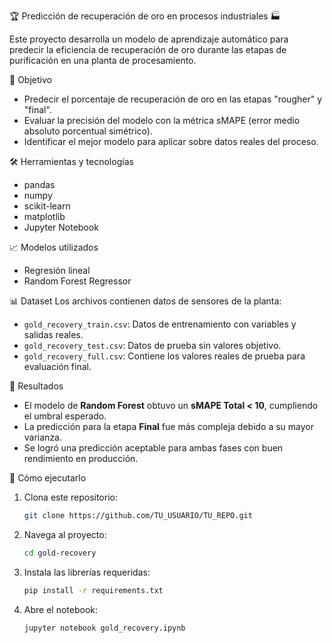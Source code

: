 🏆 Predicción de recuperación de oro en procesos industriales 🏭

Este proyecto desarrolla un modelo de aprendizaje automático para predecir la eficiencia de recuperación de oro durante las etapas de purificación en una planta de procesamiento.

🎯 Objetivo
- Predecir el porcentaje de recuperación de oro en las etapas "rougher" y "final".
- Evaluar la precisión del modelo con la métrica sMAPE (error medio absoluto porcentual simétrico).
- Identificar el mejor modelo para aplicar sobre datos reales del proceso.

🛠️ Herramientas y tecnologías
- pandas
- numpy
- scikit-learn
- matplotlib
- Jupyter Notebook

📈 Modelos utilizados
- Regresión lineal
- Random Forest Regressor

📊 Dataset
Los archivos contienen datos de sensores de la planta:
- `gold_recovery_train.csv`: Datos de entrenamiento con variables y salidas reales.
- `gold_recovery_test.csv`: Datos de prueba sin valores objetivo.
- `gold_recovery_full.csv`: Contiene los valores reales de prueba para evaluación final.

📌 Resultados
- El modelo de **Random Forest** obtuvo un **sMAPE Total < 10**, cumpliendo el umbral esperado.
- La predicción para la etapa **Final** fue más compleja debido a su mayor varianza.
- Se logró una predicción aceptable para ambas fases con buen rendimiento en producción.

🚀 Cómo ejecutarlo
1. Clona este repositorio:
   ```bash
   git clone https://github.com/TU_USUARIO/TU_REPO.git
2. Navega al proyecto:
   ```bash
   cd gold-recovery
3. Instala las librerías requeridas:
   ```bash
   pip install -r requirements.txt

4. Abre el notebook:
   ```bash
   jupyter notebook gold_recovery.ipynb
